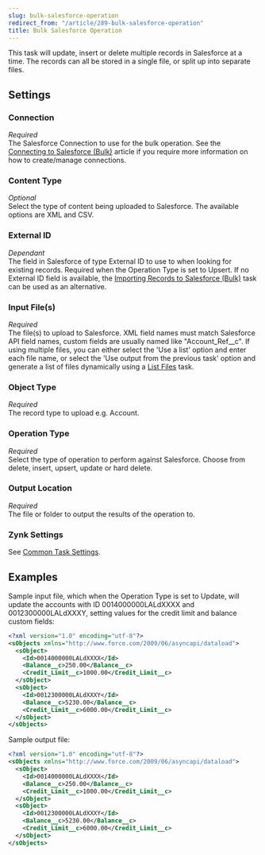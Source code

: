 ```yaml
---
slug: bulk-salesforce-operation
redirect_from: "/article/289-bulk-salesforce-operation"
title: Bulk Salesforce Operation
---
```



This task will update, insert or delete multiple records in Salesforce at a time. The records can all be stored in a single file, or split up into separate files.


## Settings
### Connection
_Required_  
The Salesforce Connection to use for the bulk operation. See the [Connecting to Salesforce (Bulk)](connecting-to-salesforce-bulk) article if you require more information on how to create/manage connections.

### Content Type
_Optional_  
Select the type of content being uploaded to Salesforce. The available options are XML and CSV.

### External ID
_Dependant_  
The field in Salesforce of type External ID to use to when looking for existing records. Required when the Operation Type is set to Upsert. If no External ID field is available, the [Importing Records to Salesforce (Bulk)](importing-records-to-salesforce-bulk) task can be used as an alternative.

### Input File(s)
_Required_  
The file(s) to upload to Salesforce. XML field names must match Salesforce API field names, custom fields are usually named like "Account_Ref__c". If using multiple files, you can either select the 'Use a list' option and enter each file name, or select the 'Use output from the previous task' option and generate a list of files dynamically using a  [List Files](list-files) task.

### Object Type
_Required_  
The record type to upload e.g. Account.

### Operation Type
_Required_  
Select the type of operation to perform against Salesforce. Choose from delete, insert, upsert, update or hard delete.

### Output Location
_Required_  
The file or folder to output the results of the operation to. 

### Zynk Settings
See [Common Task Settings](common-task-settings).

## Examples

Sample input file, which when the Operation Type is set to Update, will update the accounts with ID 0014000000LALdXXXX and 0012300000LALdXXXY, setting values for the credit limit and balance custom fields:
```xml
<?xml version="1.0" encoding="utf-8"?>
<sObjects xmlns="http://www.force.com/2009/06/asyncapi/dataload">
  <sObject>
    <Id>0014000000LALdXXXX</Id>
    <Balance__c>250.00</Balance__c>
    <Credit_Limit__c>1000.00</Credit_Limit__c>
  </sObject>
  <sObject>
    <Id>0012300000LALdXXXY</Id>
    <Balance__c>5230.00</Balance__c>
    <Credit_Limit__c>6000.00</Credit_Limit__c>
  </sObject>
</sObjects>
```

Sample output file:
```xml
<?xml version="1.0" encoding="utf-8"?>
<sObjects xmlns="http://www.force.com/2009/06/asyncapi/dataload">
  <sObject>
    <Id>0014000000LALdXXXX</Id>
    <Balance__c>250.00</Balance__c>
    <Credit_Limit__c>1000.00</Credit_Limit__c>
  </sObject>
  <sObject>
    <Id>0012300000LALdXXXY</Id>
    <Balance__c>5230.00</Balance__c>
    <Credit_Limit__c>6000.00</Credit_Limit__c>
  </sObject>
</sObjects>
```
